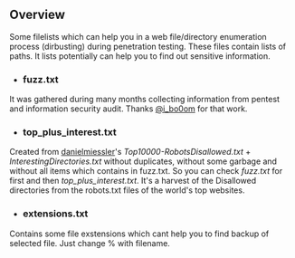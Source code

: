 ## Overview
Some filelists which can help you in a web file/directory enumeration process (dirbusting) during penetration testing. These files contain lists of paths. It lists potentially can help you to find out sensitive information.

- ### **fuzz.txt**
It was gathered during many months collecting information from pentest and information security audit. Thanks [@i_bo0om](https://twitter.com/i_bo0om) for that work.

- ### **top_plus_interest.txt**
Created from [danielmiessler](https://github.com/danielmiessler)'s *Top10000-RobotsDisallowed.txt* + *InterestingDirectories.txt* without duplicates, without some garbage and without all items which contains in fuzz.txt. So you can check *fuzz.txt* for first and then *top_plus_interest.txt*. It's a harvest of the Disallowed directories from the robots.txt files of the world's top websites.

- ### **extensions.txt** 
Contains some file exstensions which cant help you to find backup of selected file. Just change % with filename.
